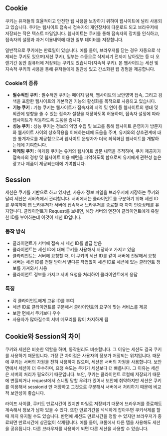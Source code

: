 ## Cookie

쿠키는 유저들의 효율적이고 안전한 웹 사용을 보장하기 위하여 웹사이트에 널리 사용되고 있습니다. 쿠키는 웹사이트 접속시 접속자의 개인장치에 다운로드 되고 브라우저에 저장되는 작은 텍스트 파일입니다. 웹사이트는 쿠키를 통해 접속자의 장치를 인식하고, 접속자의 설정과 과거 이용내역에 대한 일부 데이터를 저장합니다.

일반적으로 쿠키에는 만료일이 있습니다. 예를 들어, 브라우저를 닫는 경우 자동으로 삭제되는 쿠키도 있으며(세션 쿠키), 일부는 수동으로 삭제되기 전까지 남아있는 등 더 오랜기간 동안 컴퓨터에 저장되는 쿠키도 있습니다(지속적 쿠키). 본 웹사이트는 세션 및 지속적 쿠키의 사용을 통해 유저들에게 일관성 있고 간소화된 웹 경험을 제공합니다.

### Cookie의 종류

-   **필수적인 쿠키** : 필수적인 쿠키는 페이지 탐색, 웹사이트의 보안영역 접속, 그리고 검색을 포함한 웹사이트의 기본적인 기능의 활성화를 목적으로 사용되고 있습니다.
-   **기능 쿠키** : 기능 쿠키는 웹사이트가 접속자의 지역 및 언어 등 웹사이트의 행태 및 외관에 영향을 줄 수 있는 접속자 설정을 저장하도록 허용하며, 접속자 설정에 따라 웹사이트가 작동하도록 도움을 줍니다.
-   **성능 쿠키** : 성능 쿠키는 정보의 익명 수집 및 보고를 통해 웹사이트 운영자가 방문자와 웹사이트 사이의 상호작용을 이해하는데에 도움을 주며, 유저와의 상호관계에 대한 통계자료를 제공함으로써 웹사이트 운영자가 더욱 최적화된 웹사이트를 개발하는데에 기여합니다.
-   **마케팅 쿠키** : 마케팅 쿠키는 유저의 웹사이트 방문 내역을 추적하며, 쿠키 제공자가 접속자의 경향 및 웹사이트 이용 패턴을 파악하도록 함으로써 유저에게 관련성 높은 광고나 제품이 제공되는데에 기여합니다.

## Session

세션은 쿠키를 기반으로 하고 있지만, 사용자 정보 파일을 브라우저에 저장하는 쿠키와 달리 세션은 서버측에서 관리합니다.
서버에서는 클라이언트를 구분하기 위해 세션 ID를 부여하며 웹 브라우저가 서버에 접속해서 브라우저를 종료할 때 까지 인증상태를 유지합니다.
클라이언트가 Request를 보내면, 해당 서버의 엔진이 클라이언트에게 유일한 ID를 부여하는데 이것이 세션 ID입니다.

### 동작 방식

-   클라이언트가 서버에 접속 시 세션 ID를 발급 받음
-   클라이언트는 세션 ID에 대해 쿠키를 사용해서 저장하고 가지고 있음
-   클라리언트는 서버에 요청할 때, 이 쿠키의 세션 ID를 같이 서버에 전달해서 요청
-   서버는 세션 ID를 전달 받아서 별다른 작업없이 세션 ID로 세션에 있는 클라언트 정보를 가져와서 사용
-   클라이언트 정보를 가지고 서버 요청을 처리하여 클라이언트에게 응답

### 특징

-   각 클라이언트에게 고유 ID를 부여
-   세션 ID로 클라이언트를 구분해서 클라이언트의 요구에 맞는 서비스를 제공
-   보안 면에서 쿠키보다 우수
-   사용자가 많아질수록 서버 메모리를 많이 차지하게 됨

## Cookie와 Session의 차이

쿠키와 세션은 비슷한 역할을 하며, 동작원리도 비슷합니다. 그 이유는 세션도 결국 쿠키를 사용하기 때문입니다. 가장 큰 차이점은 사용자의 정보가 저장되는 위치입니다. 때문에 쿠키는 서버의 자원을 전혀 사용하지 않으며, 세션은 서버의 자원을 사용합니다. 보안 면에서 세션이 더 우수하며, 요청 속도는 쿠키가 세션보다 더 빠릅니다. 그 이유는 세션은 서버의 처리가 필요하기 때문입니다. 보안, 쿠키는 클라이언트 로컬에 저장되기 때문에 변질되거나 request에서 스니핑 당할 우려가 있어서 보안에 취약하지만 세션은 쿠키를 이용해서 sessionid 만 저장하고 그것으로 구분해서 서버에서 처리하기 때문에 비교적 보안성이 좋습니다.

라이프 사이클, 쿠키도 만료시간이 있지만 파일로 저장되기 때문에 브라우저를 종료해도 계속해서 정보가 남아 있을 수 있다. 또한 만료기간을 넉넉하게 잡아두면 쿠키삭제를 할 때 까지 유지될 수도 있습니다. 반면에 세션도 만료시간을 정할 수 있지만 브라우저가 종료되면 만료시간에 상관없이 삭제됩니다. 예를 들어, 크롬에서 다른 탭을 사용해도 세션을 공유됩니다. 다른 브라우저를 사용하게 되면 다른 세션을 사용할 수 있습니다.
